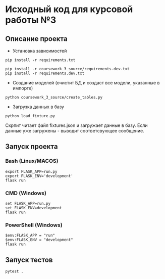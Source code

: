 # Исходный код для курсовой работы №3

## Описание проекта
- Установка зависимостей
```shell
pip install -r requirements.txt

pip install -r coursework_3_source/requirements.dev.txt
pip install -r requirements.dev.txt
```

- Создание моделей (очистит БД и создаст все модели, указанные в импорте)
```shell
python coursework_3_source/create_tables.py
```

- Загрузка данных в базу
```shell
python load_fixture.py
```
Скрпит читает файл fixtures.json и загружает данные в базу. Если данные уже загружены - выводит соответсвующее сообщение. 

## Запуск проекта

### Bash (Linux/MACOS)
```shell
export FLASK_APP=run.py
export FLASK_ENV='development'
flask run
```

### CMD (Windows)
```shell
set FLASK_APP=run.py
set FLASK_ENV=development
flask run
```

### PowerShell (Windows)
```shell
$env:FLASK_APP = "run"
$env:FLASK_ENV = "development"
flask run
```

## Запуск тестов
```shell
pytest .
```

